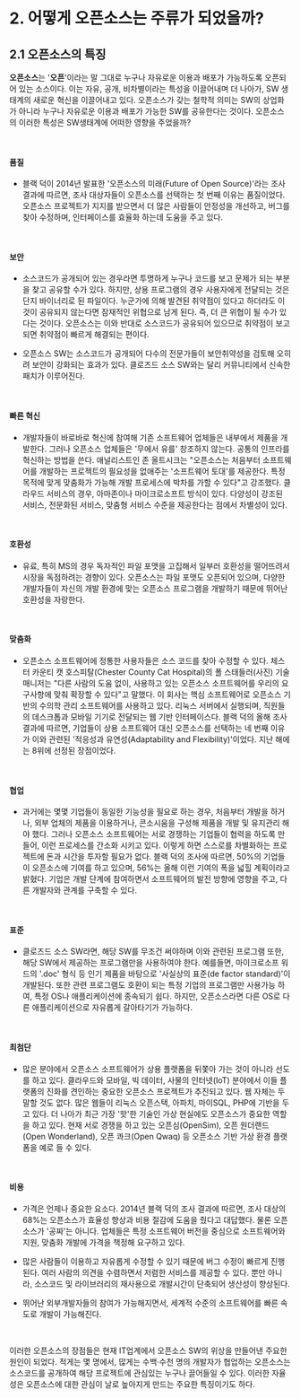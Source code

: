 # 2. 어떻게 오픈소스는 주류가 되었을까?
## 2.1 오픈소스의 특징

**오픈소스**는 '**오픈**'이라는 말 그대로 누구나 자유로운 이용과 배포가 가능하도록 오픈되어 있는 소스이다. 이는 자유, 공개, 비차별이라는 특성을 이끌어내며 더 나아가, SW 생태계의 새로운 혁신을 이끌어내고 있다. 오픈소스가 갖는 철학적 의미는 SW의 상업화가 아니라 누구나 자유로운 이용과 배포가 가능한 SW를 공유한다는 것이다. 오픈소스의 이러한 특성은 SW생태계에 어떠한 영향을 주었을까?

<br>

#### 품질

- 블랙 덕이 2014년 발표한 '오픈소스의 미래(Future of Open Source)'라는 조사 결과에 따르면, 조사 대상자들이 오픈소스를 선택하는 첫 번째 이유는 품질이었다. 오픈소스 프로젝트가 지지를 받으면서 더 많은 사람들이 안정성을 개선하고, 버그를 찾아 수정하며, 인터페이스를 효율화 하는데 도움을 주고 있다.

<br>

#### 보안
- 소스코드가 공개되어 있는 경우라면 투명하게 누구나 코드를 보고 문제가 되는 부분을 찾고 공유할 수가 있다. 하지만, 상용 프로그램의 경우 사용자에게 전달되는 것은 단지 바이너리로 된 파일이다. 누군가에 의해 발견된 취약점이 있다고 하더라도 이것이 공유되지 않는다면 잠재적인 위협으로 남게 된다. 즉, 더 큰 위협이 될 수가 있다는 것이다. 오픈소스는 이와 반대로 소스코드가 공유되어 있으므로 취약점이 보고되면 취약점이 빠르게 해결되는 편이다.

- 오픈소스 SW는 소스코드가 공개되어 다수의 전문가들이 보안취약성을 검토해 오히려 보안이 강화되는 효과가 있다. 클로즈드 소스 SW와는 달리 커뮤니티에서 신속한 패치가 이루어진다.

<br>

#### 빠른 혁신

- 개발자들이 바로바로 혁신에 참여해
기존 소프트웨어 업체들은 내부에서 제품을 개발한다. 그러나 오픈소스 업체들은 '무에서 유를' 창조하지 않는다. 공통의 인프라를 혁신하는 방법을 쓴다. 애널리스트인 존 올트시크는 "오픈소스는 처음부터 소프트웨어를 개발하는 프로젝트의 필요성을 없애주는 '소프트웨어 토대'를 제공한다. 특정 목적에 맞게 맞춤화가 가능해 개발 프로세스에 박차를 가할 수 있다"고 강조했다. 클라우드 서비스의 경우, 아마존이나 마이크로소프트 방식이 있다. 다양성이 강조된 서비스, 전문화된 서비스, 맞춤형 서비스 수준을 제공한다는 점에서 차별성이 있다.

<br>

#### 호환성

- 유료, 특히 MS의 경우 독자적인 파일 포맷을 고집해서 일부러 호환성을 떨어뜨려서 시장을 독점하려는 경향이 있다. 오픈소스는 파일 포맷도 오픈되어 있으며, 다양한 개발자들이 자신의 개발 환경에 맞는 오픈소스 프로그램을 개발하기 때문에 뛰어난 호환성을 자랑한다.

<br>

#### 맞춤화
- 오픈소스 소프트웨어에 정통한 사용자들은 소스 코드를 찾아 수정할 수 있다. 체스터 카운티 캣 호스피탈(Chester County Cat Hospital)의 폴 스태들러(사진) 기술 매니저는 "다른 사람의 도움 없이, 사용하고 있는 오픈소스 소프트웨어를 우리의 요구사항에 맞춰 확장할 수 있다"고 말했다. 이 회사는 핵심 소프트웨어로 오픈소스 기반의 수의학 관리 소프트웨어를 사용하고 있다. 리눅스 서버에서 실행되며, 직원들의 데스크톱과 모바일 기기로 전달되는 웹 기반 인터페이스다.
블랙 덕의 올해 조사 결과에 따르면, 기업들이 상용 소프트웨어 대신 오픈소스를 선택하는 네 번째 이유가 이와 관련된 '적응성과 유연성(Adaptability and Flexibility)'이었다. 지난 해에는 8위에 선정된 장점이었다.

<br>

#### 협업

- 과거에는 몇몇 기업들이 동일한 기능성을 필요로 하는 경우, 처음부터 개발을 하거나, 외부 업체의 제품을 이용하거나, 콘소시움을 구성해 제품을 개발 및 유지관리 해야 했다. 그러나 오픈소스 소프트웨어는 서로 경쟁하는 기업들이 협력을 하도록 만들어, 이런 프로세스를 간소화 시키고 있다. 이렇게 하면 스스로를 차별화하는 프로젝트에 돈과 시간을 투자할 필요가 없다. 블랙 덕의 조사에 따르면, 50%의 기업들이 오픈소스에 기여를 하고 있으며, 56%는 올해 이런 기여의 폭을 넓힐 계획이라고 밝혔다. 기업은 개발 단계에 참여하면서 소프트웨어의 발전 방향에 영향을 주고, 다른 개발자와 관계를 구축할 수 있다.

<br>

#### 표준

- 클로즈드 소스 SW라면, 해당 SW를 무조건 써야하며 이와 관련된 프로그램 또한, 해당 SW에서 제공하는 프로그램만을 사용하여야 한다.
예를들면, 마이크로소프 워드의 '.doc' 형식 등 인기 제품을 바탕으로 '사실상의 표준(de factor standard)'이 개발된다. 또한 관련 프로그램도 호환이 되는 특정 기업의 프로그램만 사용가능 하여, 특정 OS나 애플리케이션에 종속되기 쉽다. 하지만, 오픈소스라면 다른 OS로 다른 애플리케이션으로 자유롭게 갈아타기가 가능하다.

<br>

#### 최첨단

- 많은 분야에서 오픈소스 소프트웨어가 상용 플랫폼을 뒤쫓아 가는 것이 아니라 선도를 하고 있다. 클라우드와 모바일, 빅 데이터, 사물의 인터넷(IoT) 분야에서 이들 플랫폼의 진화를 견인하는 중요한 오픈소스 프로젝트가 추진되고 있다. 웹 자체는 두 말할 것도 없다. 많은 웹들이 리눅스 오픈스택, 아파치, 마이SQL, PHP에 기반을 두고 있다. 더 나아가 최근 가장 '핫'한 기술인 가상 현실에도 오픈소스가 중요한 역할을 하고 있다. 현재 서로 경쟁을 하고 있는 오픈심(OpenSim), 오픈 원더랜드(Open Wonderland), 오픈 콰크(Open Qwaq) 등 오픈소스 기반 가상 환경 플랫폼을 예로 들 수 있다.

<br>

#### 비용

- 가격은 언제나 중요한 요소다. 2014년 블랙 덕의 조사 결과에 따르면, 조사 대상의 68%는 오픈소스가 효율성 향상과 비용 절감에 도움을 줬다고 대답했다.
물론 오픈소스가 '공짜'는 아니다. 업체들은 특정 소프트웨어 버전을 중심으로 소프트웨어와 지원, 맞춤화 개발에 가격을 책정해 요구하고 있다.
- 많은 사람들이 이용하고 자유롭게 수정할 수 있기 때문에 버그 수정이 빠르게 진행된다. 여러 사람의 의견을 수렴하면서 저렴한 서비스를 제공할 수 있다. 뿐만 아니라, 소스코드 및 라이브러리의 재사용으로 개발시간이 단축되어 생산성이 향상된다.

- 뛰어난 외부개발자들의 참여가 가능해지면서, 세계적 수준의 소프트웨어를 빠른 속도로 개발이 가능해진다.

<br>

이러한 오픈소스의 장점들은 현재 IT업계에서 오픈소스 SW의 위상을 만들어낸 주요한 원인이 되었다. 적게는 몇 명에서, 많게는 수백·수천 명의 개발자가 협업하는 오픈소스는 소스코드를 공개하여 해당 프로젝트에 관심있는 누구나 끌어들일 수 있다. 이러한 자율성은 오픈소스에 대한 관심이 날로 높아지게 만드는 주요한 특징이기도 하다.
